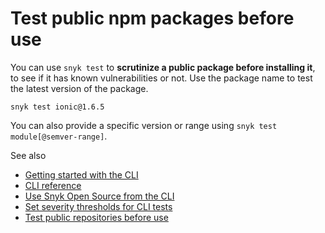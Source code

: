 # Test public npm packages before use

You can use `snyk test` to **scrutinize a public package before installing it**, to see if it has known vulnerabilities or not. Use the package name to test the latest version of the package.

`snyk test ionic@1.6.5`

You can also provide a specific version or range using `snyk test module[@semver-range]`.

See also

* [Getting started with the CLI](../getting-started-with-the-cli/)
* [CLI reference](../cli-reference/)
* [Use Snyk Open Source from the CLI](../../products/snyk-open-source/use-snyk-open-source-from-the-cli.md)
* [Set severity thresholds for CLI tests](set-severity-thresholds-for-cli-tests.md)
* [Test public repositories before use](test-public-repositories-before-use.md)
